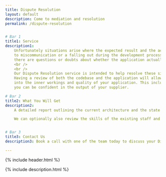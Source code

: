 ```yaml
---
title: Dispute Resolution
layout: default
description: Come to mediation and resolution 
permalink: /dispute-resolution


# Bar 1
title1: Service
description1:
    Unfortunately situations arise where the expected result and the actual result don't quite align. Occasionally, due 
    to miscommunication or a falling out during the development process, despite the final product looking as it should, 
    there are questions or doubts about whether the application actually performs as expected.
    <br />
    <br />
    Our Dispute Resolution service is intended to help resolve these situations prior to resorting to litigation.
    Having a review of both the codebase and the application will allow our team to provide independent, unbiased insight
    into the inner workings and quality of your application. This includes performance, process and functionalty, so that
    you can be confident in the output of your supplier.

# Bar 2
title2: What You Will Get
description2: 
    A detailed report outlining the current architecture and the state of the existing codebase.

    We can optionally also review the skills of the existing staff and give any recomendations of recruitment drives required for future goals.


# Bar 3
title3: Contact Us
description3: Book a call with one of the team today to discuss your Dispute Resolution requirements and how we can help you gather facts about the software you've purchased.

---
```

<style>
        .content-page-header {background-image: url(/assets/img/dispute-resolution-header.jpg);}
</style>

{% include header.html %} 

{% include description.html %} 